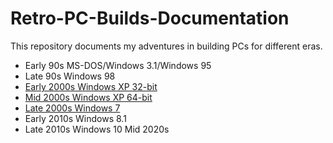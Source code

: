 # Retro-PC-Builds-Documentation
This repository documents my adventures in building PCs for different eras.

- Early 90s MS-DOS/Windows 3.1/Windows 95
- Late 90s Windows 98
- [Early 2000s Windows XP 32-bit](/Windows%20XP%2032-Bit)
- [Mid 2000s Windows XP 64-bit](/Windows%20XP%2064-Bit)
- [Late 2000s Windows 7](/Windows%207)
- Early 2010s Windows 8.1
- Late 2010s Windows 10	Mid 2020s
